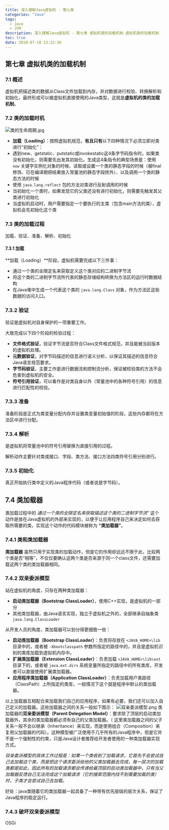 ```yaml
---
title: 深入理解Java虚拟机 - 第七章
categories: "Java"
tags:
  - Java
  - JVM
description: 深入理解Java虚拟机 - 第七章 虚拟机类的加载机制 虚拟机类的加载机制
toc: true
date: 2018-07-18 13:22:36
---
```


## 第七章 虚拟机类的加载机制

### 7.1 概述

虚拟机把描述类的数据从Class文件加载到内存，并对数据进行校验、转换解析和初始化，最终形成可以被虚拟机直接使用的Java类型，这就是**虚拟机的类的加载机制**。

### 7.2 类的加载时机
![类的生命周期.jpg](https://newgr8player-blog.oss-cn-beijing.aliyuncs.com/hexo-client/2019/08/25/43552f10-c6e4-11e9-ad5a-c9a6da72bdb3.jpg)
- **加载（Loading）**：按照虚拟机规范，**有且只有**以下四种情况下必须立即对类进行“初始化”：
- 遇到new、getstatic、putstatic或invokestatic这4条字节码指令时，如果类没有初始化，则需要先出发其初始化。生成这4条指令的典型场景是：使用 ```new``` 关键字实例化对象的时候、读取或设置一个类的静态字段的时候（被final修饰、已在编译期把结果放入常量池的静态字段除外）、以及调用一个类的静态方法的时候
- 使用 ```java.lang.reflect``` 包的方法对类进行反射调用的时候
- 当初始化一个类时，如果发现它的父类还没有进行初始化，则需要先触发其父类进行初始化
- 当虚拟机启动时，用户需要指定一个要执行的主类（包含main方法的类），虚拟机会先初始化这个类

### 7.3 类的加载过程
加载、验证、准备、解析、初始化
#### 7.3.1 加载
**加载（Loading）**阶段，虚拟机需要完成以下三件事：
- 通过一个类的全限定名来获取定义这个类对应的二进制字节流
- 将这个类的二进制字节流所代表的静态存储结构转换为方法区的运行时数据结构
- 在Java堆中生成一个代表这个类的 ```java.lang.Class``` 对象，作为方法区这些数据的访问入口。

### 7.3.2 验证
验证是虚拟机对自身保护的一项重要工作。

大致完成以下四个阶段的检验过程：

- **文件格式验证**，验证字节流是否符合Class文件格式规范，并且能被当前版本的虚拟机处理。
- **元数据验证**，对字节码描述的信息进行语义分析，以保证其描述的信息符合Java语言规范要求。
- **字节码验证**，主要工作是进行数据流和控制流分析，保证被校验类的方法不会危害到虚拟机的安全。
- **符号引用验证**，可以看作是对类自身以外（常量池中的各种符号引用）的信息进行匹配性的校验。

### 7.3.3 准备
准备阶段是正式为类变量分配内存并设置类变量初始值的阶段，这些内存都将在方法区中进行分配。

### 7.3.4 解析
是虚拟机将常量池中的符号引用替换为直接引用的过程。
 
解析动作主要针对类或接口、字段、类方法、接口方法四类符号引用分别进行。

### 7.3.5 初始化
真正开始执行类中定义的Java程序代码（或者说是字节码）。

## 7.4 类加载器
类加载过程中的 *通过一个类的全限定名来获取描述这个类的二进制字节流”* 这个动作是放在Java虚拟机的外部来实现的，以便于让应用程序自己来决定如何去获取所需要的类，实现这个动作的代码模块被称为 **“类加载器”**。

### 7.4.1 类和类加载器
**类加载器** 虽然只用于实现类的加载动作，但是它的作用却远远不限于此，比较两个类是否“相等”，不仅仅要确认这两个类是否来源于同一个class文件，还需要加载这两个类的类加载器相同。
### 7.4.2 双亲委派模型
站在虚拟机的角度，只存在两种类加载器：

- **启动类加载器（Bootstrap ClassLoader）**，使用C++实现，是虚拟机的一部分
- 其他类加载器，由Java语言实现，独立于虚拟机之外的，全部继承自抽象类 ```java.lang.ClassLoader```

从开发人员的角度，类加载器可以划分得更细致一些：

- **启动类加载器（Bootstrap ClassLoader）**：负责将存放在 ```<JAVA_HOME>\lib``` 目录中的，或者被 ```-Xbootclasspath``` 参数所指定的路径中的，并且是虚拟机识别的类库加载到虚拟机内存中。
- **扩展类加载器（Extension ClassLoader）**：负责加载 ```<JAVA_HOME>\lib\ext``` 目录下的，或者被 ```java.ext.dirs``` 系统变量所指定的路径中的所有类库，开发者可以直接使用扩展类加载器。
- **应用程序类加载器（Application ClassLoader）**：负责加载用户类路径（ClassPath）上所指定的类库，一般情况下这个就是程序中默认的类加载器。

以上加载器互相配合来加载我们自己的应用程序，如果有必要，我们还可以加入自己定义的加载器。这些加载器之间的关系一般如下图示：
![双亲委派模型.png](https://newgr8player-blog.oss-cn-beijing.aliyuncs.com/hexo-client/2019/08/25/531ccbb0-c6e4-11e9-ad5a-c9a6da72bdb3.png)
类加载器的**双亲委派模型（Parent Delegation Model）**：要求除了顶层的启动类加载器外，其余的类加载器都必须有自己的父类加载器。（ 这里类加载器之间的父子关系一般不会以继承（Inheritance）来实现，而是使用组合（Composition）来复用父加载器的代码）。这种模型被广泛使用于几乎所有的Java程序中，但是它并不是一个强制性的约束，只是Java设计者推荐给开发者使用的一种类加载器实现方式。

*双亲委派模型的具体工作过程是：如果一个类收到了加载请求，它首先不会尝试自己去加载这个类，而是把这个请求委派给他的父类加载器去完成，每一层次的加载类都是如此，因此所有的加载请求都会传递给最顶层的启动类加载器中，只有当父加载器反馈自己无法完成这个加载请求（它的搜索范围内找不到需要加载的类）时，子类才会尝试自己去加载。*

好处：java类随着它的类加载器一起具备了一种带有优先层级的层次关系，保证了Java程序的稳定运行。

### 7.4.3 破坏双亲委派模型
OSGi